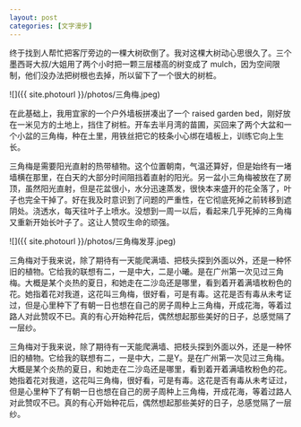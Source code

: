 ```yaml
---
layout: post
categories: [文字漫步]
---
```


终于找到人帮忙把客厅旁边的一棵大树砍倒了。我对这棵大树动心思很久了。三个墨西哥大叔/大姐用了两个小时把一颗三层楼高的树变成了 mulch，因为空间限制，他们没办法把树根也去掉，所以留下了一个很大的树桩。

![]({{ site.photourl }}/photos/三角梅.jpeg)

在此基础上，我用宜家的一个户外墙板拼凑出了一个 raised garden bed，刚好放在一米见方的土地上，挡住了树桩。开车去半月湾的苗圃，买回来了两个大盆和一个小盆的三角梅，种在土里，用铁丝把它的枝条小心绑在墙板上，训练它向上生长。

三角梅是需要阳光直射的热带植物。这个位置朝南，气温还算好，但是始终有一堵墙横在那里，在白天的大部分时间阻挡着直射的阳光。另一盆小三角梅被放在了房顶，虽然阳光直射，但是花盆很小，水分迅速蒸发，很快本来盛开的花全落了，叶子也完全干掉了。好在我及时意识到了问题的严重性，在它彻底死掉之前转移到遮阴处。浇透水，每天往叶子上喷水。没想到一周一以后，看起来几乎死掉的三角梅又重新开始长叶子了。这让人赞叹生命的顽强。

![]({{ site.photourl }}/photos/三角梅发芽.jpeg)

<p class="hidden" data-show="cc">
    三角梅对于我来说，除了期待有一天能爬满墙、把枝头探到外面以外，还是一种怀旧的植物。它给我的联想有二，一是中大，二是小曦。是在广州第一次见过三角梅。大概是某个炎热的夏日，和她走在二沙岛还是哪里，看到着开着满墙枚粉色的花。她指着花对我道，这花叫三角梅，很好看，可是有毒。这花是否有毒从未考证过，但是心里种下了有朝一日也想在自己的房子周种上三角梅，开成花海，等着过路人对此赞叹不已。真的有心开始种花后，偶然想起那些美好的日子，总感觉隔了一层纱。
</p>

<p class="hidden" data-show="y">
    三角梅对于我来说，除了期待有一天能爬满墙、把枝头探到外面以外，还是一种怀旧的植物。它给我的联想有二，一是中大，二是Y。是在广州第一次见过三角梅。大概是某个炎热的夏日，和她走在二沙岛还是哪里，看到着开着满墙枚粉色的花。她指着花对我道，这花叫三角梅，很好看，可是有毒。这花是否有毒从未考证过，但是心里种下了有朝一日也想在自己的房子周种上三角梅，开成花海，等着过路人对此赞叹不已。真的有心开始种花后，偶然想起那些美好的日子，总感觉隔了一层纱。
</p>
